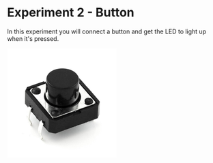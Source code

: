# Experiment 2 - Button

In this experiment you will connect a button and get the LED to light up when it's pressed.

<img src="./img/main.jpg" alt="image-20230126121837996" style="zoom: 25%;" />
